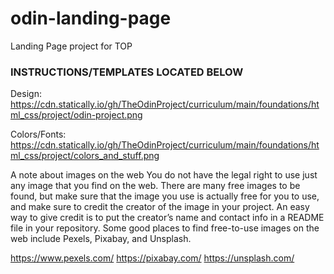 # odin-landing-page
Landing Page project for TOP



### INSTRUCTIONS/TEMPLATES LOCATED BELOW ###
Design:
https://cdn.statically.io/gh/TheOdinProject/curriculum/main/foundations/html_css/project/odin-project.png

Colors/Fonts:
https://cdn.statically.io/gh/TheOdinProject/curriculum/main/foundations/html_css/project/colors_and_stuff.png

A note about images on the web
You do not have the legal right to use just any image that you find on the web. There are many free images to be found, but make sure that the image you use is actually free for you to use, and make sure to credit the creator of the image in your project. An easy way to give credit is to put the creator’s name and contact info in a README file in your repository. Some good places to find free-to-use images on the web include Pexels, Pixabay, and Unsplash.

https://www.pexels.com/
https://pixabay.com/
https://unsplash.com/